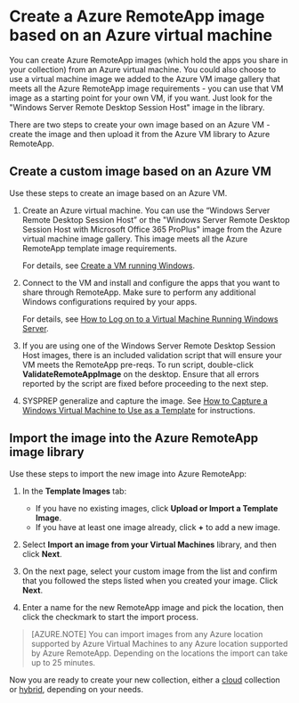 <properties 
    pageTitle="Create an Azure RemoteApp image based on an Azure VM | Microsoft Azure"
    description="Learn how to create an image for Azure RemoteApp by starting with an Azure virtual machine." 
    services="remoteapp" 
    documentationCenter="" 
    authors="lizap" 
    manager="mbaldwin" />

<tags 
    ms.service="remoteapp" 
    ms.workload="compute" 
    ms.tgt_pltfrm="na" 
    ms.devlang="na" 
    ms.topic="article" 
    ms.date="09/02/2015" 
    ms.author="elizapo" />



# Create a Azure RemoteApp image based on an Azure virtual machine

You can create Azure RemoteApp images (which hold the apps you share in your collection) from an Azure virtual machine. You could also choose to use a virtual machine image we added to the Azure VM image gallery that meets all the Azure RemoteApp image requirements - you can use that VM image as a starting point for your own VM, if you want. Just look for the "Windows Server Remote Desktop Session Host" image in the library.

There are two steps to create your own image based on an Azure VM - create the image and then upload it from the Azure VM library to Azure RemoteApp.

## Create a custom image based on an Azure VM

Use these steps to create an image based on an Azure VM.

1. Create an Azure virtual machine. You can use the “Windows Server Remote Desktop Session Host” or the "Windows Server Remote Desktop Session Host with Microsoft Office 365 ProPlus" image from the Azure virtual machine image gallery. This image meets all the Azure RemoteApp template image requirements. 

	For details, see [Create a VM running Windows](virtual-machines-windows-tutorial.md).

2. Connect to the VM and install and configure the apps that you want to share through RemoteApp. Make sure to perform any additional Windows configurations required by your apps. 

	For details, see [How to Log on to a Virtual Machine Running Windows Server](virtual-machines-log-on-windows-server.md). 

3. If you are using one of the Windows Server Remote Desktop Session Host images, there is an included validation script that will ensure your VM meets the RemoteApp pre-reqs. To run script, double-click **ValidateRemoteAppImage** on the desktop. Ensure that all errors reported by the script are fixed before proceeding to the next step.

4. SYSPREP generalize and capture the image. See [How to Capture a Windows Virtual Machine to Use as a Template](../virtual-machines-capture-image-windows-server.md) for instructions.

 

## Import the image into the Azure RemoteApp image library

Use these steps to import the new image into Azure RemoteApp:

1. In the **Template Images** tab:
	- If you have no existing images, click **Upload or Import a Template Image**. 
	- If you have at least one image already, click **+** to add a new image.

2. Select **Import an image from your Virtual Machines** library, and then click **Next**.

3. On the next page, select your custom image from the list and confirm that you followed the steps listed when you created your image. Click **Next**.
4. Enter a name for the new RemoteApp image and pick the location, then click the checkmark to start the import process.

> [AZURE.NOTE] You can import images from any Azure location supported by Azure Virtual Machines to any Azure location supported by Azure RemoteApp. Depending on the locations the import can take up to 25 minutes.

Now you are ready to create your new collection, either a [cloud](remoteapp-create-cloud-deployment.md) collection or [hybrid](remoteapp-create-hybrid-deployment.md), depending on your needs.
 